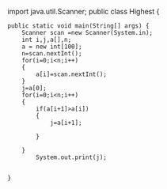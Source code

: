 import java.util.Scanner;
public class Highest {

	public static void main(String[] args) {
		Scanner scan =new Scanner(System.in);
		int i,j,a[],n;
		a = new int[100];
		n=scan.nextInt();
		for(i=0;i<n;i++)
		{
			a[i]=scan.nextInt();
		}
		j=a[0];
		for(i=0;i<n;i++)
		{
			if(a[i+1]>a[i])
			{
				j=a[i+1];

			}

		}
			System.out.print(j);


	}

